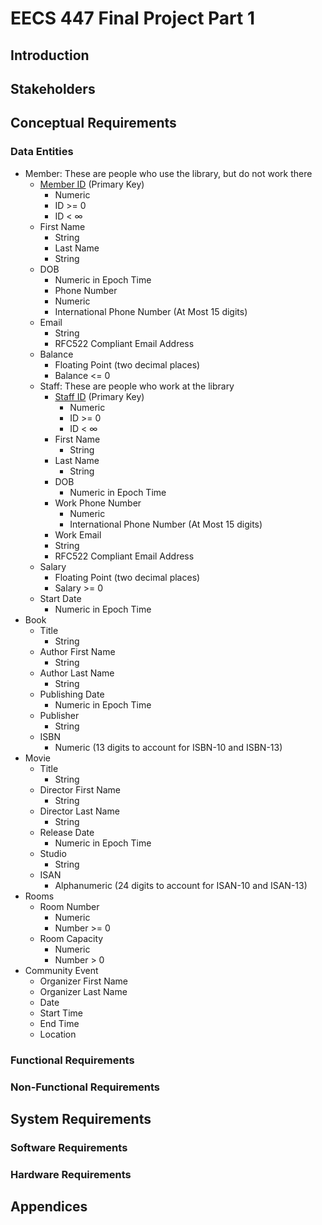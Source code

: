 # EECS 447 Final Project Part 1

## Introduction
## Stakeholders
## Conceptual Requirements
### Data Entities
- Member: These are people who use the library, but do not work there
  - <u>Member ID</u> (Primary Key)
    - Numeric
    - ID >= 0
    - ID < ∞
  - First Name
    - String
    - Last Name
    - String
  - DOB
    - Numeric in Epoch Time
    - Phone Number
    - Numeric
    - International Phone Number (At Most 15 digits)
  - Email
    - String
    - RFC522 Compliant Email Address
  - Balance
    - Floating Point (two decimal places)
    - Balance <= 0
  - Staff: These are people who work at the library
    - <u>Staff ID</u> (Primary Key)
      - Numeric
      - ID >= 0
      - ID < ∞
    - First Name
      - String
    - Last Name
      - String
    - DOB
      - Numeric in Epoch Time
    - Work Phone Number
      - Numeric
      - International Phone Number (At Most 15 digits)
    - Work Email
     - String
     - RFC522 Compliant Email Address
   - Salary
     - Floating Point (two decimal places)
     - Salary >= 0
   - Start Date
     - Numeric in Epoch Time
- Book
  - Title
    - String
  - Author First Name
    - String
  - Author Last Name
    - String
  - Publishing Date
    - Numeric in Epoch Time
  - Publisher
    - String
  - ISBN
    - Numeric (13 digits to account for ISBN-10 and ISBN-13)
- Movie
  - Title
    - String
  - Director First Name
    - String
  - Director Last Name
    - String
  - Release Date
    - Numeric in Epoch Time
  - Studio
    - String
  - ISAN
     - Alphanumeric (24 digits to account for ISAN-10 and ISAN-13)
- Rooms
  - Room Number
    - Numeric
    - Number >= 0
  - Room Capacity
    - Numeric
    - Number > 0
- Community Event
  - Organizer First Name
  - Organizer Last Name
  - Date
  - Start Time
  - End Time 
  - Location
### Functional Requirements
### Non-Functional Requirements
## System Requirements
### Software Requirements
### Hardware Requirements
## Appendices
